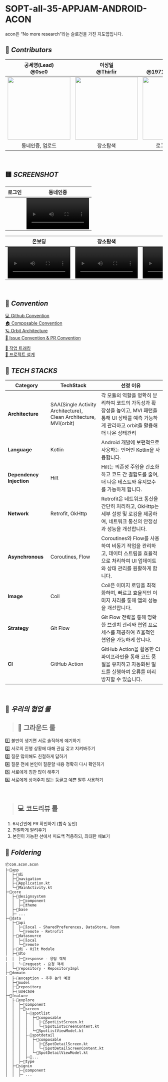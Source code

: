 # SOPT-all-35-APPJAM-ANDROID-ACON
acon은 “No more research”라는 슬로건을 가진 지도앱입니다.

## 🍨 *****Contributors*****

| 공세영(Lead) <br> [@0se0](https://github.com/0se0) | 이상일 <br> [@Thirfir](https://github.com/ThirFir) | 김성민 <br> [@1971123-seongmin](https://github.com/1971123-seongmin) | 양지원 <br> [@tunaunnie](https://github.com/tunaunnie) |
|:---:|:---:|:---:|:---:|
| <img width="200" src="https://github.com/user-attachments/assets/f5be0d74-2860-4891-a4c1-3291cca4df89"/> | <img width="200" src="https://github.com/user-attachments/assets/cee53ee2-fea7-49f2-b70a-937aa6cd6863"/> | <img width="200" src="https://github.com/user-attachments/assets/eecd2597-f4c1-4d3e-a4ed-556dd2893c6e"/> | <img width="200" src="https://github.com/user-attachments/assets/e8d39028-363b-4bc6-98a6-3f61fbddfbcd"/> |
|  동네인증, 업로드 | 장소탐색 | 로그인, 장소 상세 | 온보딩 |

<br/>

## 🟨 *****SCREENSHOT*****
<table>
  <thead>
    <tr>
      <th>로그인</th>
      <th>동네인증</th>
    </tr>
  </thead>
  <tbody>
    <tr>
      <td>
        <viedo width="200" src="https://github.com/user-attachments/assets/890d40ec-0b33-4d5c-bffc-c2197c2f1f48" />
      </td>
      <td>
        <video width="200" src="https://github.com/user-attachments/assets/a7196c28-5f34-4026-8ace-5a4ab8110254" />
      </td>
    </tr>
  </tbody>
</table>

<table>
  <thead>
    <tr>
      <th>온보딩</th>
      <th>장소탐색</th>
      <th>업로드</th>
    </tr>
  </thead>
  <tbody>
    <tr>
      <td>
        <video src="https://github.com/user-attachments/assets/da23f828-0788-4b15-917c-1da0085ef355" width="200" type="video/mp4"/>
      </td>
      <td>
        <video src="https://github.com/user-attachments/assets/bde068e6-a067-4ffd-a621-b626972fa482" width="200" type="video/mp4"/>
      </td>
      <td>
        <video src="https://github.com/user-attachments/assets/08b8aa1e-10f4-4856-81b9-689bf7735420" width="200" type="video/mp4"/>
      </td>
    </tr>
  </tbody>
</table>

<br/>

## 📗 *****Convention*****
[ 💻 Github Convention](https://stripe-shoemaker-907.notion.site/Github-Convention-d5c57b9b06d744bb99d503d335fc8e5d?pvs=4) <br>
[ 🏠 Composable Convention](https://stripe-shoemaker-907.notion.site/Composable-Convention-df0dff2511764ef8a4670bd9b865b684?pvs=4) <br>
[ 🪐 Orbit Architecture](https://stripe-shoemaker-907.notion.site/Orbit-Architecture-0c3f47033ef242be9bf9ece745f064cd?pvs=4) <br>
[ 🍎 Issue Convention & PR Convention](https://stripe-shoemaker-907.notion.site/Issue-Convention-PR-Convention-4f243543340145c1b567bb61a45e9a3a?pvs=4) <br>

[ 📌 작업 트래킹](https://stripe-shoemaker-907.notion.site/ba8912e036fc44a0937ef3ea9b76ad72?pvs=4) <br>
[ 📌 프로젝트 설계](https://stripe-shoemaker-907.notion.site/2139f101172c4371996d888eb0ea88fc?pvs=4) <br>

## 🔧 *****TECH STACKS*****

| **Category**           | **TechStack**                               | **선정 이유**                                                                 |
|------------------------|---------------------------------------------|-------------------------------------------------------------------------------|
| **Architecture**        | SAA(Single Activity Architecture), Clean Architecture, MVI(orbit) | 각 모듈의 역할을 명확히 분리하여 코드의 가독성과 확장성을 높이고, MVI 패턴을 통해 UI 상태를 예측 가능하게 관리하고 orbit을 활용해 더 나은 상태관리  |
| **Language**            | Kotlin                                      | Android 개발에 보편적으로 사용하는 언어인 Kotlin을 사용합니다.   |
| **Dependency Injection**| Hilt                                        | Hilt는 의존성 주입을 간소화하고 코드 간 결합도를 줄여, 더 나은 테스트와 유지보수를 가능하게 합니다. |
| **Network**             | Retrofit, OkHttp                           | Retrofit은 네트워크 통신을 간단히 처리하고, OkHttp는 세부 설정 및 로깅을 제공하여, 네트워크 통신의 안정성과 성능을 개선합니다. |
| **Asynchronous**        | Coroutines, Flow                           | Coroutines와 Flow를 사용하여 비동기 작업을 관리하고, 데이터 스트림을 효율적으로 처리하여 UI 업데이트와 상태 관리를 원활하게 합니다. |
| **Image**               | Coil                                        | Coil은 이미지 로딩을 최적화하며, 빠르고 효율적인 이미지 처리를 통해 앱의 성능을 개선합니다. |
| **Strategy**            | Git Flow                                    | Git Flow 전략을 통해 명확한 브랜치 관리와 협업 프로세스를 제공하여 효율적인 협업을 가능하게 합니다. |
| **CI**                  | GitHub Action                               | GitHub Action을 활용한 CI 파이프라인을 통해 코드 품질을 유지하고 자동화된 빌드를 실행하여 오류를 미리 방지할 수 있습니다. |

<br/>

## 🩷 *****우리의 협업 룰*****
> ## 🐣 그라운드 룰
1️⃣ 불만이 생기면 서로 솔직하게 얘기하기 <br>
2️⃣ 서로의 진행 상황에 대해 관심 갖고 지켜봐주기 <br>
3️⃣ 질문 많이해도 친절하게 답하기 <br>
4️⃣ 질문 전에 본인이 질문할 내용 정확히 다시 확인하기 <br>
5️⃣ 서로에게 칭찬 많이 해주기 <br>
6️⃣ 서로에게 상처주지 않는 둥글고 예쁜 말투 사용하기 <br>

<br/>

> ## 💻 코드리뷰 룰
1. 6시간안에 PR 확인하기 (합숙 동안)
2. 친절하게 알려주기
3. 본인이 가능한 선에서 피드백 적용하되, 최대한 해보기

## 📁 *****Foldering*****

```
📦com.acon.acon
├─📂app
│  ├─📂di
│  ├─📂navigation
│  ├─📰Application.kt
│  └─📰MainActivity.kt
├─📂core
│  ├─📂designsystem
│  │  ├─📂component
│  │  ├─📂theme
│  ├─📂base
│  ├─ ...
├─📂data
│  ├─📂api
│  │  ├─📂local - SharedPreferences, DataStore, Room
│  │  └─📂remote - Retrofit
│  ├─📂datasource
│  │  ├─📂local 
│  │  └─📂remote 
│  ├─📂di - Hilt Module
│  ├─📂dto
│  │  ├─📂response - 응답 객체
│  │  └─📂request - 요청 객체
│  └─📂repository - RepositoryImpl
├─📂domain
│  ├─📂exception - 추후 논의 예정
│  ├─📂model
│  ├─📂repository
│  ├─📂usecase
├─📂feature
│  ├─📂explore
│  │  ├─📂component
│  │  ├─📂screen
│  │  │  ├─📂spotlist
│  │  │  │  ├─📂composable
│  │  │  │  │  ├─📰SpotListScreen.kt
│  │  │  │  │  └─📰SpotListScreenContent.kt
│  │  │  │  └─📰SpotListViewModel.kt
│  │  │  ├─📂spotdetail
│  │  │  │  ├─📂composable
│  │  │  │  │  ├─📰SpotDetailScreen.kt
│  │  │  │  │  └─📰SpotDetailScreenContent.kt
│  │  │  │  └─📰SpotDetailViewModel.kt
│  │  │  ├─📂...
│  │  ├─📂type
│  ├─📂signin
│  │  ├─📂component
│  │  ├─ ...
